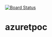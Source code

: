 [![Board Status](https://dev.azure.com/paulbasha/160f8b45-c27e-4c1b-bd66-5e27022612ed/20f1b440-39f6-4893-a510-2946c21be3ca/_apis/work/boardbadge/ca6f3113-0a70-4e27-a7e5-b7080df8ef90)](https://dev.azure.com/paulbasha/160f8b45-c27e-4c1b-bd66-5e27022612ed/_boards/board/t/20f1b440-39f6-4893-a510-2946c21be3ca/Microsoft.RequirementCategory)
# azuretpoc